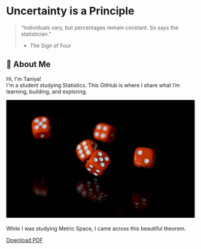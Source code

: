 # Uncertainty is a Principle 
> “Individuals vary, but percentages remain constant. So says the statistician."
> - The Sign of Four  

## 👋 About Me

Hi, I'm Taniya!  
I'm a student studying Statistics.
This GitHub is where I share what I’m learning, building, and exploring.

![Taniya's Profile Picture](docs/assets/dice.png)\
\
While I was studying Metric Space, I came across this beautiful theorem.

<a href="{{ site.baseurl }}/Metric_space_q1.pdf" download>Download PDF</a>




